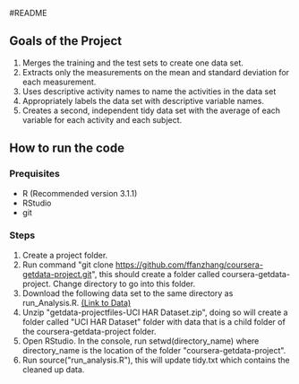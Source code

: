 #README

## Goals of the Project

1. Merges the training and the test sets to create one data set.
2. Extracts only the measurements on the mean and standard deviation for each measurement. 
3. Uses descriptive activity names to name the activities in the data set
4. Appropriately labels the data set with descriptive variable names. 
5. Creates a second, independent tidy data set with the average of each variable for each activity and each subject. 

## How to run the code
### Prequisites
* R (Recommended version 3.1.1)
* RStudio
* git

### Steps
1. Create a project folder.
2. Run command "git clone https://github.com/ffanzhang/coursera-getdata-project.git", this should create a folder called coursera-getdata-project. Change directory to go into this folder.
3. Download the following data set to the same directory as run_Analysis.R. [(Link to Data)](https://d396qusza40orc.cloudfront.net/getdata%2Fprojectfiles%2FUCI%20HAR%20Dataset.zip)
4. Unzip "getdata-projectfiles-UCI HAR Dataset.zip", doing so will create a folder called "UCI HAR Dataset" folder with data that is a child folder of the coursera-getdata-project folder.
5. Open RStudio. In the console, run setwd(directory_name) where directory_name is the location of the folder "coursera-getdata-project".
6. Run source("run_analysis.R"), this will update tidy.txt which contains the cleaned up data.
